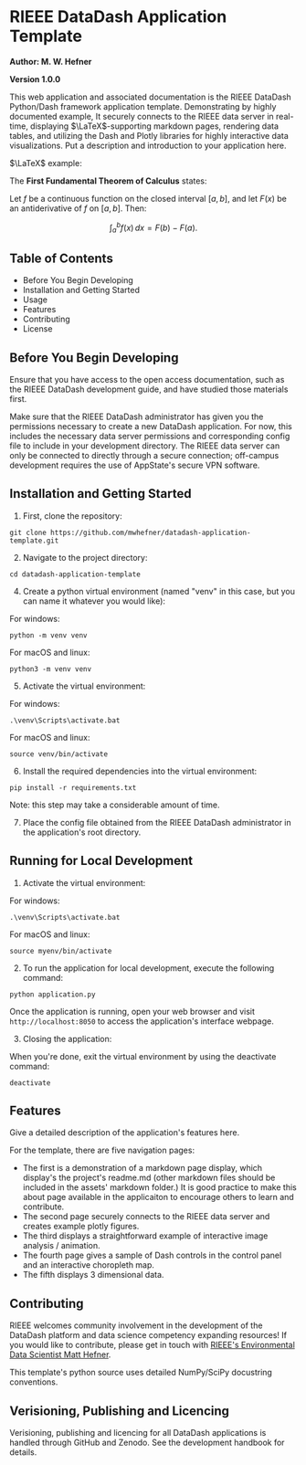 # RIEEE DataDash Application Template

**Author: M. W. Hefner**

**Version 1.0.0**

This web application and associated documentation is the RIEEE DataDash Python/Dash framework application template. Demonstrating by highly documented example, It securely connects to the RIEEE data server in real-time, displaying $\LaTeX$-supporting markdown pages, rendering data tables, and utilizing the Dash and Plotly libraries for highly interactive data visualizations. Put a description and introduction to your application here.  

$\LaTeX$ example: 

The **First Fundamental Theorem of Calculus** states:

Let $f$ be a continuous function on the closed interval $[a, b]$, and let $F(x)$ be an antiderivative of $f$ on $[a, b]$. Then:

$$\int_a^b f(x) \, dx = F(b) - F(a).$$

## Table of Contents

- Before You Begin Developing
- Installation and Getting Started
- Usage
- Features
- Contributing
- License

## Before You Begin Developing

Ensure that you have access to the open access documentation, such as the RIEEE DataDash development guide, and have studied those materials first.

Make sure that the RIEEE DataDash administrator has given you the permissions necessary to create a new DataDash application.  For now, this includes the necessary data server permissions and corresponding config file to include in your development directory.  The RIEEE data server can only be connected to directly through a secure connection; off-campus development requires the use of AppState's secure VPN software.

## Installation and Getting Started

1. First, clone the repository:

```shell
git clone https://github.com/mwhefner/datadash-application-template.git
```

2. Navigate to the project directory:

```shell
cd datadash-application-template
```

4. Create a python virtual environment (named "venv" in this case, but you can name it whatever you would like):

For windows:

```shell
python -m venv venv
```

For macOS and linux:

```shell
python3 -m venv venv
```

5. Activate the virtual environment:

For windows:

```shell
.\venv\Scripts\activate.bat 
```

For macOS and linux:

```shell
source venv/bin/activate
```

6. Install the required dependencies into the virtual environment:

```shell
pip install -r requirements.txt
```

Note: this step may take a considerable amount of time.

7. Place the config file obtained from the RIEEE DataDash administrator in the application's root directory.

## Running for Local Development

1. Activate the virtual environment:

For windows:

```shell
.\venv\Scripts\activate.bat 
```

For macOS and linux:

```shell
source myenv/bin/activate
```

2. To run the application for local development, execute the following command:

```shell
python application.py
```

Once the application is running, open your web browser and visit `http://localhost:8050` to access the application's interface webpage.

3. Closing the application:

When you're done, exit the virtual environment by using the deactivate command:

```shell
deactivate
```

## Features

Give a detailed description of the application's features here.

For the template, there are five navigation pages:

- The first is a demonstration of a markdown page display, which display's the project's readme.md (other markdown files should be included in the assets' markdown folder.)  It is good practice to make this about page available in the applicaiton to encourage others to learn and contribute.
- The second page securely connects to the RIEEE data server and creates example plotly figures.  
- The third displays a straightforward example of interactive image analysis / animation.
- The fourth page gives a sample of Dash controls in the control panel and an interactive choropleth map.
- The fifth displays 3 dimensional data.

## Contributing

RIEEE welcomes community involvement in the development of the DataDash platform and data science competency expanding resources! If you would like to contribute, please get in touch with [RIEEE's Environmental Data Scientist Matt Hefner](mailto:hefnermw@appstate.edu).  

This template's python source uses detailed NumPy/SciPy docustring conventions.

## Verisioning, Publishing and Licencing

Verisioning, publishing and licencing for all DataDash applications is handled through GitHub and Zenodo.  See the development handbook for details.
